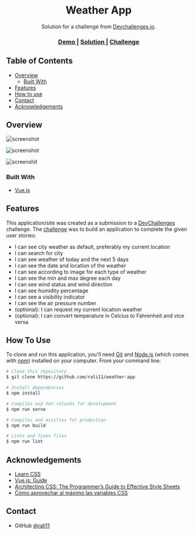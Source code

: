 <!-- Please update value in the {}  -->

<h1 align="center">Weather App</h1>

<div align="center">
   Solution for a challenge from  <a href="http://devchallenges.io" target="_blank">Devchallenges.io</a>.
</div>

<div align="center">
  <h3>
    <a href="https://{your-demo-link.your-domain}">
      Demo
    </a>
    <span> | </span>
    <a href="https://github.com/rali11/weather-app">
      Solution
    </a>
    <span> | </span>
    <a href="https://devchallenges.io/challenges/mM1UIenRhK808W8qmLWv">
      Challenge
    </a>
  </h3>
</div>

<!-- TABLE OF CONTENTS -->

## Table of Contents

- [Overview](#overview)
  - [Built With](#built-with)
- [Features](#features)
- [How to use](#how-to-use)
- [Contact](#contact)
- [Acknowledgements](#acknowledgements)

<!-- OVERVIEW -->

## Overview

![screenshot](https://i.ibb.co/wcRKxTY/Screenshot-2022-10-20-at-18-21-09-weather-app.png)

![screenshot](https://i.ibb.co/bgdTCSG/Screenshot-2022-10-20-at-18-22-16-weather-app.png)

![screenshit](https://i.ibb.co/93Sw1XQ/Screenshot-2022-10-20-at-18-22-33-weather-app.png)


<!--Introduce your projects by taking a screenshot or a gif. Try to tell visitors a story about your project by answering:

- Where can I see your demo?
- What was your experience?
- What have you learned/improved?
- Your wisdom? :)-->

### Built With

<!-- This section should list any major frameworks that you built your project using. Here are a few examples.-->

- [Vue.js](https://v2.vuejs.org/)

## Features

<!-- List the features of your application or follow the template. Don't share the figma file here :) -->

This application/site was created as a submission to a [DevChallenges](https://devchallenges.io/challenges) challenge. The [challenge](https://devchallenges.io/challenges/mM1UIenRhK808W8qmLWv) was to build an application to complete the given user stories:

- I can see city weather as default, preferably my current location
- I can search for city
- I can see weather of today and the next 5 days
- I can see the date and location of the weather
- I can see according to image for each type of weather
- I can see the min and max degree each day
- I can see wind status and wind direction
- I can see humidity percentage
- I can see a visibility indicator
- I can see the air pressure number
- (optional): I can request my current location weather
- (optional): I can convert temperature in Celcius to Fahrenheit and vice versa

## How To Use

<!-- Example: -->

To clone and run this application, you'll need [Git](https://git-scm.com) and [Node.js](https://nodejs.org/en/download/) (which comes with [npm](http://npmjs.com)) installed on your computer. From your command line:

```bash
# Clone this repository
$ git clone https://github.com/rali11/weather-app

# Install dependencies
$ npm install

# Compiles and hot-reloads for development
$ npm run serve

# Compiles and minifies for production
$ npm run build

# Lints and fixes files
$ npm run lint
```

## Acknowledgements

<!-- This section should list any articles or add-ons/plugins that helps you to complete the project. This is optional but it will help you in the future. For example: -->

- [Learn CSS](https://web.dev/learn/css/)
- [Vue.js: Guide](https://v2.vuejs.org/v2/guide/)
- [Architecting CSS: The Programmer’s Guide to Effective Style Sheets](https://www.amazon.com/Architecting-CSS-Programmers-Effective-Sheets/dp/1484257499)
- [Cómo aprovechar al máximo las variables CSS](https://www.youtube.com/watch?v=f2XGbg_3dRk&list=PLZVwXPbHD1KO4nUbniS0nf2tgwqg1kukX&index=18)

## Contact

- GitHub [@rali11](https://{github.com/rali11})
